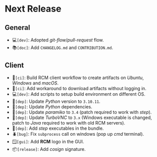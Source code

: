 # Next Release
## General

* :computer:`[dev]`: Adopted *git-flow*/*pull-request* flow.
* :books:`[doc]`: Add `CHANGELOG.md` and `CONTRIBUTION.md`.

[comment]: <> (* :computer:`[dev]`: Renamed main branches to *git-flow* standard.)
[comment]: <> (* :computer:`[dev]`: Clean up branches.)

## Client

* :robot:`[ci]`: Build RCM client workflow to create artifacts on *Ubuntu*, *Windows* and *macOS*.
* :robot:`[ci]`: Add workaround to download artifacts without logging in.
* :computer:`[dev]`: Add scripts to setup build environment on different OS.
* :herb:`[dep]`: Update *Python* version to `3.10.11`.
* :herb:`[dep]`: Update *Python* dependencies.
* :herb:`[dep]`: Update *paramiko* to `3.4` (patch required to work with *step*).
* :herb:`[dep]`: Update *TurboVNC* to `3.x` (Windows executable is changed, patch to *Java* required to work with old RCM servers).
* :herb:`[dep]`: Add *step* executables in the bundle.
* :beetle:`[bug]`: Fix `subprocess` call on windows (pop up *cmd* terminal).
* :window:`[gui]`: Add **RCM** logo in the GUI.
* :package:`[release]`: Add *cosign* signature.